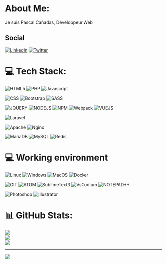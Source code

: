 # About Me:

Je suis Pascal Cañadas, Développeur Web


## Social

[![LinkedIn](https://img.shields.io/badge/LinkedIn-%230077B5.svg?logo=linkedin&logoColor=white)](https://www.linkedin.com/in/pascal-canadas/)
[![Twitter](https://img.shields.io/badge/Twitter-%231DA1F2.svg?logo=Twitter&logoColor=white)](https://twitter.com/pascalcanadas)


# 💻 Tech Stack:
![HTML5](https://img.shields.io/badge/HTML5-E34F26?style=for-the-badge&logo=html5&logoColor=white)
![PHP](https://img.shields.io/badge/php-%23777BB4.svg?style=for-the-badge&logo=php&logoColor=white)
![Javascript](https://img.shields.io/badge/JavaScript-F7DF1E?style=for-the-badge&logo=javascript&logoColor=black)

![CSS](https://img.shields.io/badge/CSS3-1572B6?style=for-the-badge&logo=css3&logoColor=white)
![Bootstrap](https://img.shields.io/badge/bootstrap-%23563D7C.svg?style=for-the-badge&logo=bootstrap&logoColor=white)
![SASS](https://img.shields.io/badge/SASS-hotpink.svg?style=for-the-badge&logo=SASS&logoColor=white)

![JQUERY](https://img.shields.io/badge/jQuery-0769AD?style=for-the-badge&logo=jquery&logoColor=white) 
![NODEJS](https://img.shields.io/badge/Node.js-43853D?style=for-the-badge&logo=node.js&logoColor=white)
![NPM](https://img.shields.io/badge/NPM-%23000000.svg?style=for-the-badge&logo=npm&logoColor=white)
![Webpack](https://img.shields.io/badge/webpack-%238DD6F9.svg?style=for-the-badge&logo=webpack&logoColor=black)
![VUEJS](https://img.shields.io/badge/Vue.js-35495E?style=for-the-badge&logo=vue.js&logoColor=4FC08D)

![Laravel](https://img.shields.io/badge/Laravel-FF2D20?style=for-the-badge&logo=laravel&logoColor=white)
 
![Apache](https://img.shields.io/badge/apache-%23D42029.svg?style=for-the-badge&logo=apache&logoColor=white)
![Nginx](https://img.shields.io/badge/nginx-%23009639.svg?style=for-the-badge&logo=nginx&logoColor=white)

![MariaDB](https://img.shields.io/badge/MariaDB-003545?style=for-the-badge&logo=mariadb&logoColor=white) ![MySQL](https://img.shields.io/badge/mysql-%2300f.svg?style=for-the-badge&logo=mysql&logoColor=white) ![Redis](https://img.shields.io/badge/redis-%23DD0031.svg?style=for-the-badge&logo=redis&logoColor=white) 



# 💻 Working environment

![Linux](https://img.shields.io/badge/Linux-FCC624?style=for-the-badge&logo=linux&logoColor=black)
![Windows](https://img.shields.io/badge/Windows-0078D6?style=for-the-badge&logo=windows&logoColor=white)
![MacOS](https://img.shields.io/badge/mac%20os-000000?style=for-the-badge&logo=apple&logoColor=white)
![Docker](https://img.shields.io/badge/docker-%230db7ed.svg?style=for-the-badge&logo=docker&logoColor=white) 

![GIT](https://img.shields.io/badge/GIT-E44C30?style=for-the-badge&logo=git&logoColor=white)
![ATOM](https://img.shields.io/badge/Atom-66595C?style=for-the-badge&logo=Atom&logoColor=white)
![SublimeText3](https://img.shields.io/badge/sublime_text-%23575757.svg?&style=for-the-badge&logo=sublime-text&logoColor=important)
![VsCodium](https://img.shields.io/badge/Visual_Studio_Code-0078D4?style=for-the-badge&logo=visual%20studio%20code&logoColor=white)
![NOTEPAD++](https://img.shields.io/badge/Notepad++-90E59A.svg?style=for-the-badge&logo=notepad%2B%2B&logoColor=black)

![Photoshop](https://aleen42.github.io/badges/src/photoshop.svg) 
![Illustrator](https://aleen42.github.io/badges/src/illustrator.svg)


# 📊 GitHub Stats:
![](https://github-readme-stats.vercel.app/api?username=leknoppix&theme=dracula&hide_border=true&include_all_commits=true&count_private=true)<br/>
![](https://github-readme-streak-stats.herokuapp.com/?user=leknoppix&theme=dracula&hide_border=true)<br/>
![](https://github-readme-stats.vercel.app/api/top-langs/?username=leknoppix&theme=dracula&hide_border=true&include_all_commits=true&count_private=true&layout=compact)

---
[![](https://visitcount.itsvg.in/api?id=leknoppix&icon=0&color=0)](https://visitcount.itsvg.in)